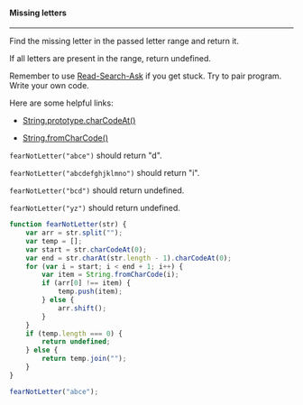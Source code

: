#### Missing letters

------

Find the missing letter in the passed letter range and return it.

If all letters are present in the range, return undefined.

Remember to use [Read-Search-Ask](https://github.com/FreeCodeCamp/freecodecamp/wiki/FreeCodeCamp-Get-Help) if you get stuck. Try to pair program. Write your own code.

Here are some helpful links:

- [String.prototype.charCodeAt()](https://developer.mozilla.org/en-US/docs/Web/JavaScript/Reference/Global_Objects/String/charCodeAt)

- [String.fromCharCode()](https://developer.mozilla.org/en-US/docs/Web/JavaScript/Reference/Global_Objects/String/fromCharCode)

`fearNotLetter("abce")` should return "d".

`fearNotLetter("abcdefghjklmno")` should return "i".

`fearNotLetter("bcd")` should return undefined.

`fearNotLetter("yz")` should return undefined.

```js
function fearNotLetter(str) {
    var arr = str.split("");
    var temp = [];
    var start = str.charCodeAt(0);
    var end = str.charAt(str.length - 1).charCodeAt(0);
    for (var i = start; i < end + 1; i++) {
        var item = String.fromCharCode(i);
        if (arr[0] !== item) {
            temp.push(item);
        } else {
            arr.shift();
        }
    }
    if (temp.length === 0) {
        return undefined;
    } else {
        return temp.join("");
    }
}

fearNotLetter("abce");
```
